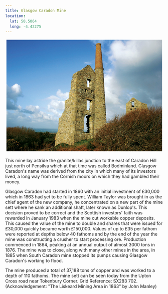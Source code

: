 ```yaml
---
title: Glasgow Caradon Mine
location:
  lat: 50.5064
  long: -4.42275
---
```


![Glasgow Caradon Mine](./glasgow-caradon-mine/010_tin_mine_-_cornwall.jpg)

This mine lay astride the granite/killas junction to the east of Caradon Hill just north of Pensilva which at that time was called Bodminland. Glasgow Caradon's name was derived from the city in which many of its investors lived, a long way from the Cornish moors on which they had gambled their money.

Glasgow Caradon had started in 1860 with an initial investment of £30,000 which in 1863 had yet to be fully spent. William Taylor was brought in as the chief agent of the new company, he concentrated on a new part of the mine sett where he sank an additional shaft, later known as Dunlop's. This decision proved to be correct and the Scottish investors' faith was rewarded in January 1983 when the mine cut workable copper deposits. This caused the value of the mine to double and shares that were issued for £30,000 quickly became worth £150,000. Values of up to £35 per fathom were reported at depths below 40 fathoms and by the end of the year the mine was constructing a crusher to start processing ore. Production commenced in 1864, peaking at an annual output of almost 3000 tons in 1876. The mine was to close, along with many other mines in the area, in 1885 when South Caradon mine stopped its pumps causing Glasgow Caradon's working to flood.

The mine produced a total of 37,188 tons of copper and was worked to a depth of 110 fathoms. The mine sett can be seen today from the Upton Cross road near Tokenbury Corner. Grid Reference: SX283 702. (Acknowledgement: "The Liskeard Mining Area in 1863" by John Manley)
